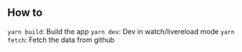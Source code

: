 ## How to

`yarn build`: Build the app
`yarn dev`: Dev in watch/livereload mode
`yarn fetch`: Fetch the data from github